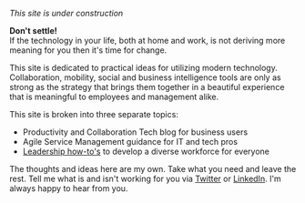 _This site is under construction_

**Don't settle!**  
If the technology in your life, both at home and work, is not deriving more meaning for you then it's time for change.  

This site is dedicated to practical ideas for utilizing modern technology.  Collaboration, mobility, social and business intelligence tools are only as strong as the strategy that brings them together in a beautiful experience that is meaningful to employees and management alike. 

This site is broken into three separate topics:

- Productivity and Collaboration Tech blog for business users
- Agile Service Management guidance for IT and tech pros
- [Leadership how-to's](https://github.com/SolutionStrategist/Leadership/wiki) to develop a diverse workforce for everyone

The thoughts and ideas here are my own. Take what you need and leave the rest.  Tell me what is and isn't working for you via [Twitter](https://twitter.com/karuana) or [LinkedIn](https://linkedin.com/in/karuanagatimu).  I'm always happy to hear from you. 
